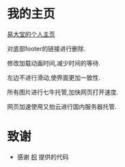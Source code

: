 # 我的主页

[易大宝的个人主页](http://yishangfei.me)

对底部footer的链接进行删除.

修改加载动画时间,减少时间的等待.

左边不进行滑动,使界面更加一致性.

所有图片进行七牛托管,加快网页打开速度.

网页加速使用又拍云进行国内服务器托管.

致谢
====================================
+ 感谢 [枳](http://fiona23.github.io) 提供的代码
